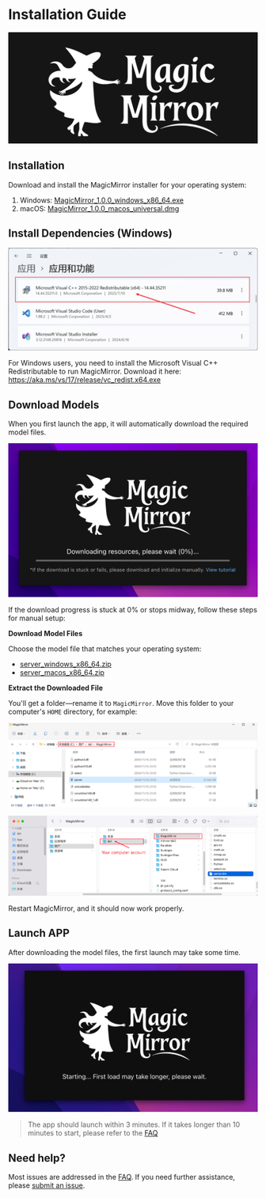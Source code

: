 # Installation Guide

![](../assets/banner.jpg)

## Installation

Download and install the MagicMirror installer for your operating system:

1. Windows: [MagicMirror_1.0.0_windows_x86_64.exe](https://github.com/idootop/MagicMirror/releases/download/app-v1.0.0/MagicMirror_1.0.0_windows_x86_64.exe)
2. macOS: [MagicMirror_1.0.0_macos_universal.dmg](https://github.com/idootop/MagicMirror/releases/download/app-v1.0.0/MagicMirror_1.0.0_macos_universal.dmg)

## Install Dependencies (Windows)

![](../assets/msvc.png)

For Windows users, you need to install the Microsoft Visual C++ Redistributable to run MagicMirror. Download it here: https://aka.ms/vs/17/release/vc_redist.x64.exe

## Download Models

When you first launch the app, it will automatically download the required model files.

![](../assets/download.png)

If the download progress is stuck at 0% or stops midway, follow these steps for manual setup:

**Download Model Files**

Choose the model file that matches your operating system:

- [server_windows_x86_64.zip](https://github.com/idootop/MagicMirror/releases/download/server-v1.0.0/server_windows_x86_64.zip)
- [server_macos_x86_64.zip](https://github.com/idootop/MagicMirror/releases/download/server-v1.0.0/server_macos_x86_64.zip)

**Extract the Downloaded File**

You'll get a folder—rename it to `MagicMirror`. Move this folder to your computer's `HOME` directory, for example:

![](../assets/windows-home.png)

![](../assets/macos-home.png)

Restart MagicMirror, and it should now work properly.

## Launch APP

After downloading the model files, the first launch may take some time.

![](../assets/launch.png)

> The app should launch within 3 minutes. If it takes longer than 10 minutes to start, please refer to the [FAQ](./faq.md)

## Need help?

Most issues are addressed in the [FAQ](./faq.md). If you need further assistance, please [submit an issue](https://github.com/idootop/MagicMirror/issues).
